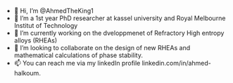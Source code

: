- 👋 Hi, I’m @AhmedTheKing1
- 👀 I’m a 1st year PhD researcher at kassel university and Royal Melbourne Institut of Technology
- 🌱 I’m currently working on the dveloppmenet of Refractory High entropy alloys (RHEAs)
- 💞️ I’m looking to collaborate on the design of new RHEAs and mathematical calculations of phase stability. 
- 📫 You can reach me via my linkedIn profile linkedin.com/in/ahmed-halkoum.
<!---
AhmedTheKing1/AhmedTheKing1 is a ✨ special ✨ repository because its `README.md` (this file) appears on your GitHub profile.
You can click the Preview link to take a look at your changes.
--->
